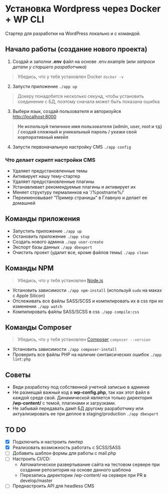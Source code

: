 # Установка Wordpress через Docker + WP CLI
Стартер для разработки на WordPress локально и с командой.

## Начало работы (создание нового проекта)
1. Создай и заполни **.env** файл на основе .env.example (*или запроси детали у старшего разработчика*)
> Убедись, что у тебя установлен Docker `docker -v`
2. Запусти приложение `./app up`
> Докеру понадобится несколько секунд, чтобы установить соединение с БД, поэтому сначала может быть показана ошибка
3. Выбери язык, создай пользователя и авторизуйся [http://localhost:8000](http://localhost:8000/wp-admin/) 
> **Не используй типичное имя пользователя (admin, user, root и тд) / создай сложный и уникальный пароль / укажи свой корпоративный имейл**
4. Запусти первоначальную настройку CMS `./app config`

### Что делает скрипт настройки CMS
- Удаляет предустановленные темы
- Активирует нашу тему-стартер
- Удаляет предустановленные плагины
- Устанавливает рекомендуемые плагины и активирует их
- Меняет структуру пермалинков на '/%postname%/'
- Переименовывает "Пример страницы" в Главную и делает ее домашней

## Команды приложения
- Запустить приложение `./app up`
- Остановить приложение `./app stop`
- Создать нового админа `./app user-create`
- Экспорт базы данных `./app dbexport`
- Очистить проект (удалит все, кроме файлов темы) `./app clean`

## Команды NPM
> Убедись, что у тебя установлен [Node.js](https://nodejs.org/en)
- Установить зависимости `./app npm-install` (используй `sudo` на маках с Apple Silicon)
- Отслеживать все файлы SASS/SCSS и компилировать их в css при их изменении `./app watch`
- Компилировать файлы SASS/SCSS в css `./app compile:css`

## Команды Composer
> Убедись, что у тебя установлен [Composer](https://getcomposer.org/) `composer --version`
- Установить зависимости `./app composer-install`
- Проверить все файлы PHP на наличие синтаксических ошибок `./app lint:php`

## Советы
- Веди разработку под собственной учетной записью в админке
- Не размещай важный код в **wp-config.php**, так как этот файл в каждой среде свой. Динамической является только директория **/wp-content/** с темой, плагинами и загрузками.
- Не забывай передавать дамп БД другому разработчику или актуализировать ее при деплое в staging/production `./app dbexport`

## TO DO
 - [x] Подключить и настроить линтер
 - [x] Реализовать возможность работать с SCSS/SASS
 - [ ] Добавить шаблон формы для работы с mail.php
 - [ ] Настроить CI/CD:
    - Автоматическое развертывание сайта на тестовом сервере при создании репозитория на основе данного шаблона
    - Перезапись директории /wp-content/ на сервере при PR в develop/master
 - [ ] Преднастроить API для headless CMS
